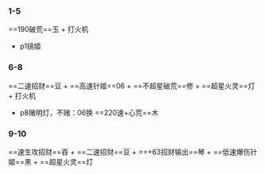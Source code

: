 ### 1-5
==190破荒==玉 + 打火机
- p1镜姬
### 6-8
==二速招财==豆 + ==高速针姬==06 + ==不超星破荒==修 + ==超星火灵==灯 + 打火机
- p8赌明灯，不赌：06换 ==220速+心荒==木
### 9-10
==速生攻招财==吞 + ==二速招财==豆 + ==+63招财输出==琴 + ==低速爆伤针姬==黑 + ==超星火灵==灯
